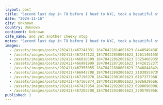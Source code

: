 ```yaml
---
layout: post
title: "Second last day in TO before I head to NYC, took a beautiful stroll through High park (check out this gorgeous tree I foundâ¦.) and yet another cheeky stop on the #worldcoffeetour Buno on Queen west,"
date: "2024-11-16"
city: Unknown
country: Unknown
continent: Unknown
cafe_name: and yet another cheeky stop
notes: "Second last day in TO before I head to NYC, took a beautiful stroll through High park (check out this gorgeous tree I foundâ¦.) and yet another cheeky stop on the #worldcoffeetour Buno on Queen west, cute blue motif, great espresso."
images:
  - /assets/images/posts/202411/467241031_18478422814001623_844854943870838980_n_17863669776203469.jpg
  - /assets/images/posts/202411/467247123_18478422850001623_1261146155533244108_n_18059954974888633.jpg
  - /assets/images/posts/202411/466010309_18478422862001623_5325466935969533602_n_17889009561130589.jpg
  - /assets/images/posts/202411/466991999_18478422871001623_1442815237555978937_n_18250450987277446.jpg
  - /assets/images/posts/202411/467355055_18478422880001623_2840844842496134650_n_17842625697363693.jpg
  - /assets/images/posts/202411/466942708_18478422892001623_2103955973925480245_n_18073535914536296.jpg
  - /assets/images/posts/202411/467196970_18478422901001623_6167377988117530394_n_18061189105830809.jpg
  - /assets/images/posts/202411/467165874_18478422910001623_8026839666372583980_n_18071608588620984.jpg
  - /assets/images/posts/202411/467427954_18478422922001623_6998690008231169929_n_18079392853568666.jpg
  - /assets/images/posts/202411/467203708_18478422934001623_2705705966324839568_n_18466051666028926.jpg
published: 1
---
```

